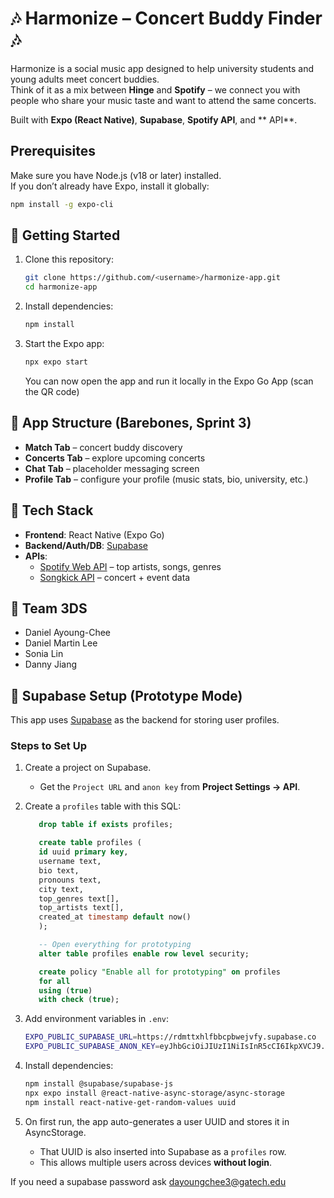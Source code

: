 # 🎶 Harmonize – Concert Buddy Finder 🎶

Harmonize is a social music app designed to help university students and young adults meet concert buddies.  
Think of it as a mix between **Hinge** and **Spotify** – we connect you with people who share your music taste and want to attend the same concerts.  

Built with **Expo (React Native)**, **Supabase**, **Spotify API**, and **   API**.  


## Prerequisites
Make sure you have Node.js (v18 or later) installed.  
If you don’t already have Expo, install it globally:

```bash
npm install -g expo-cli
```

## 🚀 Getting Started

1. Clone this repository:

   ```bash
   git clone https://github.com/<username>/harmonize-app.git
   cd harmonize-app
   ```

2. Install dependencies:

   ```bash
   npm install
   ```

3. Start the Expo app:

   ```bash
   npx expo start
   ```

   You can now open the app and run it locally in the Expo Go App (scan the QR code)


## 📱 App Structure (Barebones, Sprint 3)

- **Match Tab** – concert buddy discovery  
- **Concerts Tab** – explore upcoming concerts  
- **Chat Tab** – placeholder messaging screen  
- **Profile Tab** – configure your profile (music stats, bio, university, etc.)  


## 🔧 Tech Stack

- **Frontend**: React Native (Expo Go)  
- **Backend/Auth/DB**: [Supabase](https://supabase.com)  
- **APIs**:  
  - [Spotify Web API](https://developer.spotify.com/documentation/web-api/) – top artists, songs, genres  
  - [Songkick API](https://www.songkick.com/developer) – concert + event data  


## 👥 Team 3DS

- Daniel Ayoung-Chee
- Daniel Martin Lee
- Sonia Lin
- Danny Jiang


## 🔗 Supabase Setup (Prototype Mode)

This app uses [Supabase](https://supabase.com) as the backend for storing user profiles.

### Steps to Set Up

1. Create a project on Supabase.
   - Get the `Project URL` and `anon key` from **Project Settings → API**.

2. Create a `profiles` table with this SQL:

   ```sql
      drop table if exists profiles;

      create table profiles (
      id uuid primary key,
      username text,
      bio text,
      pronouns text,
      city text,
      top_genres text[],
      top_artists text[],
      created_at timestamp default now()
      );

      -- Open everything for prototyping
      alter table profiles enable row level security;

      create policy "Enable all for prototyping" on profiles
      for all
      using (true)
      with check (true);

   ```

3. Add environment variables in `.env`:

   ```bash
   EXPO_PUBLIC_SUPABASE_URL=https://rdmttxhlfbbcpbwejvfy.supabase.co
   EXPO_PUBLIC_SUPABASE_ANON_KEY=eyJhbGciOiJIUzI1NiIsInR5cCI6IkpXVCJ9.eyJpc3MiOiJzdXBhYmFzZSIsInJlZiI6InJkbXR0eGhsZmJiY3Bid2VqdmZ5Iiwicm9sZSI6ImFub24iLCJpYXQiOjE3NTk1MDI1MDAsImV4cCI6MjA3NTA3ODUwMH0.vABv8fkw60Gq1hnLQVxybmX-aOQcgI09Vj2xb6-WQl8

   ```

4. Install dependencies:

   ```bash
   npm install @supabase/supabase-js
   npx expo install @react-native-async-storage/async-storage
   npm install react-native-get-random-values uuid
   ```

5. On first run, the app auto-generates a user UUID and stores it in AsyncStorage.  
   - That UUID is also inserted into Supabase as a `profiles` row.  
   - This allows multiple users across devices **without login**.

If you need a supabase password ask dayoungchee3@gatech.edu